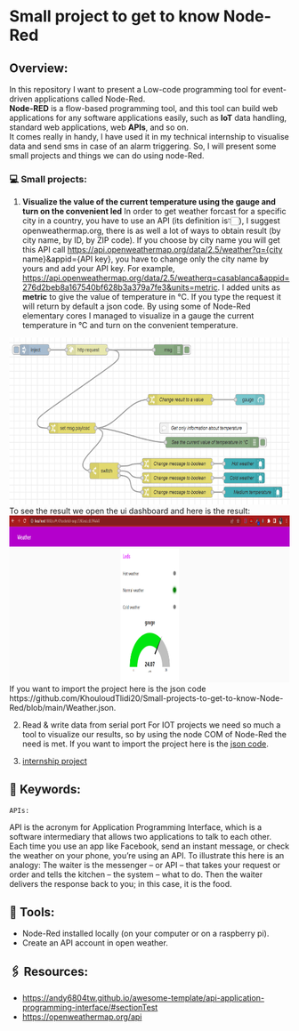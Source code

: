 # Small project to get to know Node-Red
## Overview:
In this repository I want to present a Low-code programming tool for event-driven applications called Node-Red.\
**Node-RED** is a flow-based programming tool, and this tool can build web applications for any software applications easily, such as **IoT** data handling, standard web applications, web **APIs**, and so on.\
It comes really in handy, I have used it in my technical internship to visualise data and send sms in case of an alarm triggering. So, I will present some small projects and things we can do using node-Red.

### 💻 Small projects:
1. **Visualize the value of the current temperature using the gauge and turn on the convenient led**
In order to get weather forcast for a specific city in a country, you have to use an API (its definition is👇🏻), I suggest openweathermap.org, there is as well a lot of ways to obtain result (by city name, by ID, by ZIP code). If you choose by city name you will get this API call https://api.openweathermap.org/data/2.5/weather?q={city name}&appid={API key}, you have to change only the city name by yours and add your API key. For example, https://api.openweathermap.org/data/2.5/weatherq=casablanca&appid=276d2beb8a167540bf628b3a379a7fe3&units=metric. I added units as **metric** to give the value of temperature in °C. If you type the request it will return by default a json code.
By using some of Node-Red elementary cores I managed to visualize in a gauge the current temperature in °C and turn on the convenient temperature.
<img src="https://github.com/KhouloudTlidi20/Small-projects-to-get-to-know-Node-Red/blob/main/Weather%20temperature.png" width="700" height="300">
To see the result we open the ui dashboard and here is the result:
<img src="https://github.com/KhouloudTlidi20/Small-projects-to-get-to-know-Node-Red/blob/main/Dashboard.png" width="700" height="300">
If you want to import the project here is the json code https://github.com/KhouloudTlidi20/Small-projects-to-get-to-know-Node-Red/blob/main/Weather.json.

2. Read & write data from serial port
For IOT projects we need so much a tool to visualize our results, so by using the node COM of Node-Red the need is met.
If you want to import the project here is the [json code](https://github.com/KhouloudTlidi20/Small-projects-to-get-to-know-Node-Red/blob/main/Read_Write_data_serial_port.json).

3. [internship project](https://github.com/KhouloudTlidi20/Technical-internship-in-supervision)

## 📌 Keywords:
	APIs:
API is the acronym for Application Programming Interface, which is a software intermediary that allows two applications to talk to each other. Each time you use an app like Facebook, send an instant message, or check the weather on your phone, you’re using an API. To illustrate this here is an analogy: The waiter is the messenger – or API – that takes your request or order and tells the kitchen – the system – what to do. Then the waiter delivers the response back to you; in this case, it is the food.

## 🔧 Tools:
- Node-Red installed locally (on your computer or on a raspberry pi).
- Create an API account in open weather.

## 🖇️ Resources:
- https://andy6804tw.github.io/awesome-template/api-application-programming-interface/#sectionTest
- https://openweathermap.org/api
